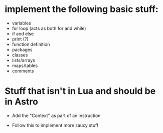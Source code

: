 # implement the following basic stuff:
- variables
- for loop (acts as both for and while)
- if and else
- print (?)
- function definition
- packages
- classes
- lists/arrays
- maps/tables
- comments


# Stuff that isn't in Lua and should be in Astro

- Add the "Context" as part of an instruction

- Follow this to implement more saucy stuff
